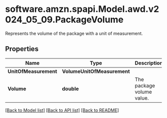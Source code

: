 # software.amzn.spapi.Model.awd.v2024_05_09.PackageVolume
Represents the volume of the package with a unit of measurement.

## Properties

Name | Type | Description | Notes
------------ | ------------- | ------------- | -------------
**UnitOfMeasurement** | **VolumeUnitOfMeasurement** |  | 
**Volume** | **double** | The package volume value. | 

[[Back to Model list]](../README.md#documentation-for-models) [[Back to API list]](../README.md#documentation-for-api-endpoints) [[Back to README]](../README.md)

